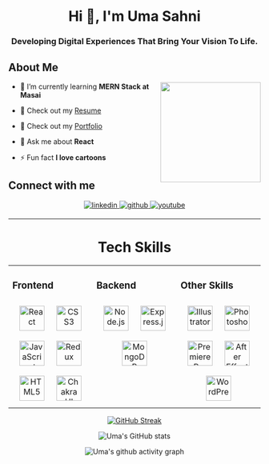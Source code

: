 <h1 align="center">Hi 👋, I'm Uma Sahni</h1>
<h3 align="center">Developing Digital Experiences That Bring Your Vision To Life.</h3>

## About Me
<img align="right" width="200px" src="https://camo.githubusercontent.com/ba94d8fe3a583586b80d1057c0abc29b89001d66c8b33b9c54db783f98015aae/68747470733a2f2f7468756d62732e6766796361742e636f6d2f4e65617241646f6c657363656e74426c61636b666c792d6d61782d316d622e676966" />


- 🔭 I’m currently learning **MERN Stack at Masai**

- 📄 Check out my <a href="https://drive.google.com/file/d/1dRHZrEma-kfLiYj-j_McunCJfHseC3O3/view?usp=share_link">Resume </a>  

- 📌 Check out my <a target="_blank" href="https://umasahni.github.io/">Portfolio </a>  

- 💬 Ask me about **React**



- ⚡ Fun fact **I love cartoons**

## Connect with me  
<div align="center">
<a href="https://linkedin.com/in/uma-sahni-4a8aa1246" target="_blank">
<img src=https://img.shields.io/badge/linkedin-%231E77B5.svg?&style=for-the-badge&logo=linkedin&logoColor=white alt=linkedin style="margin-bottom: 5px;" />
</a>
<a href="https://github.com/UmaSahni" target="_blank">
<img src=https://img.shields.io/badge/github-%2324292e.svg?&style=for-the-badge&logo=github&logoColor=white alt=github style="margin-bottom: 5px;" />
</a>
<a href="https://www.youtube.com/@Crystal_Vibes" target="_blank">
<img src=https://img.shields.io/badge/youtube-%23EE4831.svg?&style=for-the-badge&logo=youtube&logoColor=white alt=youtube style="margin-bottom: 5px;" />
</a>  
</div>  
<hr/>

<h1 align="center">Tech Skills</h1>
<div align="center"><table><tr><td valign="top" width="33%">


### Frontend  
<div align="center">  
<a href="https://reactjs.org/" target="_blank"><img style="margin: 10px" src="https://profilinator.rishav.dev/skills-assets/react-original-wordmark.svg" alt="React" height="50" /></a>  
<a href="https://www.w3schools.com/css/" target="_blank"><img style="margin: 10px" src="https://profilinator.rishav.dev/skills-assets/css3-original-wordmark.svg" alt="CSS3" height="50" /></a>  
<a href="https://www.javascript.com/" target="_blank"><img style="margin: 10px" src="https://profilinator.rishav.dev/skills-assets/javascript-original.svg" alt="JavaScript" height="50" /></a>  
<a href="https://redux.js.org/" target="_blank"><img style="margin: 10px" src="https://profilinator.rishav.dev/skills-assets/redux-original.svg" alt="Redux" height="50" /></a>  
<a href="https://en.wikipedia.org/wiki/HTML5" target="_blank"><img style="margin: 10px" src="https://profilinator.rishav.dev/skills-assets/html5-original-wordmark.svg" alt="HTML5" height="50" /></a>  
<a href="https://chakra-ui.com/" target="_blank"><img style="margin: 10px" src="https://profilinator.rishav.dev/skills-assets/chakraui.png" alt="Chakra UI" height="50" /></a>  
</div>

</td><td valign="top" width="33%">



### Backend  
<div align="center">  
<a href="https://nodejs.org/" target="_blank"><img style="margin: 10px" src="https://profilinator.rishav.dev/skills-assets/nodejs-original-wordmark.svg" alt="Node.js" height="50" /></a>  
<a href="https://expressjs.com/" target="_blank"><img style="margin: 10px" src="https://profilinator.rishav.dev/skills-assets/express-original-wordmark.svg" alt="Express.js" height="50" /></a>  
<a href="https://www.mongodb.com/" target="_blank"><img style="margin: 10px" src="https://profilinator.rishav.dev/skills-assets/mongodb-original-wordmark.svg" alt="MongoDB" height="50" /></a>  
</div>

</td><td valign="top" width="33%">



### Other Skills  
<div align="center">  
<img style="margin: 10px" src="https://profilinator.rishav.dev/skills-assets/adobe_illustrator-icon.svg" alt="Illustrator" height="50" /> 
<img style="margin: 10px" src="https://profilinator.rishav.dev/skills-assets/photoshop-plain.svg" alt="Photoshop" height="50" />
<img style="margin: 10px" src="https://profilinator.rishav.dev/skills-assets/adobepremierepro.png" alt="Premiere Pro" height="50" /> 
<img style="margin: 10px" src="https://profilinator.rishav.dev/skills-assets/aftereffects.png" alt="After Effects" height="50" />
<img style="margin: 10px" src="https://profilinator.rishav.dev/skills-assets/wordpress.png" alt="WordPress" height="50" /> 
</div>

</td></tr></table>  






<!-- <h3 align="left">Languages and Tools:</h3>
<p align="left"> <a href="https://www.w3schools.com/css/" target="_blank" rel="noreferrer"> <img src="https://raw.githubusercontent.com/devicons/devicon/master/icons/css3/css3-original-wordmark.svg" alt="css3" width="40" height="40"/> </a> <a href="https://www.w3.org/html/" target="_blank" rel="noreferrer">  <img src="https://raw.githubusercontent.com/devicons/devicon/master/icons/html5/html5-original-wordmark.svg" alt="html5" width="40" height="40"/> </a> <a href="https://www.adobe.com/in/" target="_blank" rel="noreferrer"> <img src="https://www.vectorlogo.zone/logos/adobe_illustrator/adobe_illustrator-icon.svg" alt="illustrator" width="40" height="40"/> </a> <a href="https://developer.mozilla.org/en-US/docs/Web/JavaScript" target="_blank" rel="noreferrer"> 
 <img src="https://raw.githubusercontent.com/devicons/devicon/master/icons/javascript/javascript-original.svg" alt="javascript" width="40" height="40"/> </a> <a href="https://www.photoshop.com/en" target="_blank" rel="noreferrer"> <img src="https://raw.githubusercontent.com/devicons/devicon/master/icons/photoshop/photoshop-line.svg" alt="photoshop" width="40" height="40"/> </a> <a href="https://reactjs.org/" target="_blank" rel="noreferrer"> <img src="https://raw.githubusercontent.com/devicons/devicon/master/icons/react/react-original-wordmark.svg" alt="react" width="40" height="40"/> </a> <a href="https://redux.js.org" target="_blank" rel="noreferrer"> <img src="https://raw.githubusercontent.com/devicons/devicon/master/icons/redux/redux-original.svg" alt="redux" width="40" height="40"/> </a> </p> -->
 
 [![GitHub Streak](http://github-readme-streak-stats.herokuapp.com?user=UmaSahni)](https://git.io/streak-stats)
 
 
 ![Uma's GitHub stats](https://github-readme-stats.vercel.app/api?username=UmaSahni&theme=buefy&show_icons=true)
 
 ![Uma's github activity graph](https://github-readme-activity-graph.cyclic.app/graph?username=UmaSahni&bg_color=000000&color=9e4c98&line=9e4c98&point=e6c7c7&area=true&hide_border=true)
 
 
